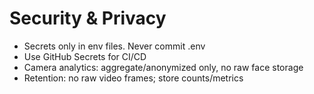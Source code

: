 # Security & Privacy

- Secrets only in env files. Never commit .env
- Use GitHub Secrets for CI/CD
- Camera analytics: aggregate/anonymized only, no raw face storage
- Retention: no raw video frames; store counts/metrics
